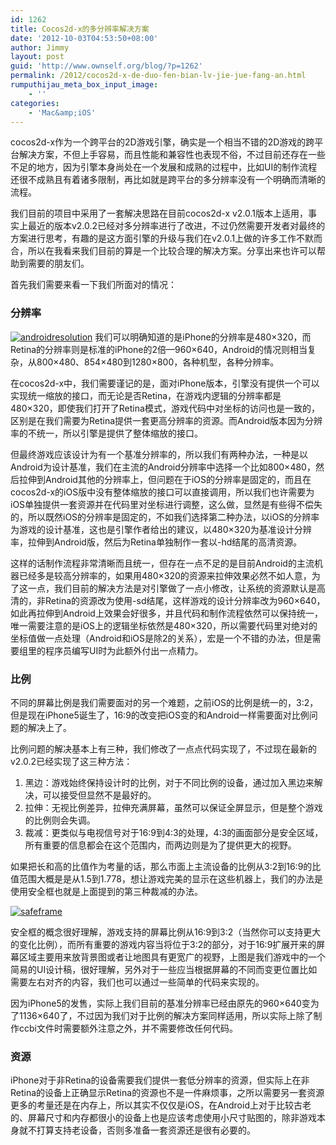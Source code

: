 ```yaml
---
id: 1262
title: Cocos2d-x的多分辨率解决方案
date: '2012-10-03T04:53:50+08:00'
author: Jimmy
layout: post
guid: 'http://www.ownself.org/blog/?p=1262'
permalink: /2012/cocos2d-x-de-duo-fen-bian-lv-jie-jue-fang-an.html
rumputhijau_meta_box_input_image:
    - ''
categories:
    - 'Mac&amp;iOS'
---
```


cocos2d-x作为一个跨平台的2D游戏引擎，确实是一个相当不错的2D游戏的跨平台解决方案，不但上手容易，而且性能和兼容性也表现不俗，不过目前还存在一些不足的地方，因为引擎本身尚处在一个发展和成熟的过程中，比如UI的制作流程还很不成熟且有着诸多限制，再比如就是跨平台的多分辨率没有一个明确而清晰的流程。

我们目前的项目中采用了一套解决思路在目前cocos2d-x v2.0.1版本上适用，事实上最近的版本v2.0.2已经对多分辨率进行了改进，不过仍然需要开发者对最终的方案进行思考，有趣的是这方面引擎的升级与我们在v2.0.1上做的许多工作不默而合，所以在我看来我们目前的算是一个比较合理的解决方案。分享出来也许可以帮助到需要的朋友们。

首先我们需要来看一下我们所面对的情况：

### 分辨率

[![androidresolution](http://www.ownself.org/blog/wp-content/uploads/2012/10/androidresolution_thumb.png "androidresolution")](http://www.ownself.org/blog/wp-content/uploads/2012/10/androidresolution.png) 我们可以明确知道的是iPhone的分辨率是480×320，而Retina的分辨率则是标准的iPhone的2倍—960×640，Android的情况则相当复杂，从800×480、854×480到1280×800，各种机型，各种分辨率。

在cocos2d-x中，我们需要谨记的是，面对iPhone版本，引擎没有提供一个可以实现统一缩放的接口，而无论是否Retina，在游戏内逻辑的分辨率都是480×320，即使我们打开了Retina模式，游戏代码中对坐标的访问也是一致的，区别是在我们需要为Retina提供一套更高分辨率的资源。而Android版本因为分辨率的不统一，所以引擎是提供了整体缩放的接口。

但最终游戏应该设计为有一个基准分辨率的，所以我们有两种办法，一种是以Android为设计基准，我们在主流的Android分辨率中选择一个比如800×480，然后拉伸到Android其他的分辨率上，但问题在于iOS的分辨率是固定的，而且在cocos2d-x的iOS版中没有整体缩放的接口可以直接调用，所以我们也许需要为iOS单独提供一套资源并在代码里对坐标进行调整，这么做，显然是有些得不偿失的，所以既然iOS的分辨率是固定的，不如我们选择第二种办法，以iOS的分辨率为游戏的设计基准，这也是引擎作者给出的建议，以480×320为基准设计分辨率，拉伸到Android版，然后为Retina单独制作一套以-hd结尾的高清资源。

这样的话制作流程非常清晰而且统一，但存在一点不足的是目前Android的主流机器已经多是较高分辨率的，如果用480×320的资源来拉伸效果必然不如人意，为了这一点，我们目前的解决方法是对引擎做了一点小修改，让系统的资源默认是高清的，非Retina的资源改为使用-sd结尾，这样游戏的设计分辨率改为960×640，如此再拉伸到Android上效果会好很多，并且代码和制作流程依然可以保持统一，唯一需要注意的是iOS上的逻辑坐标依然是480×320，所以需要代码里对绝对的坐标值做一点处理（Android和iOS是除2的关系），宏是一个不错的办法，但是需要组里的程序员编写UI时为此额外付出一点精力。

### 比例

不同的屏幕比例是我们需要面对的另一个难题，之前iOS的比例是统一的，3:2，但是现在iPhone5诞生了，16:9的改变把iOS变的和Android一样需要面对比例问题的解决上了。

比例问题的解决基本上有三种，我们修改了一点点代码实现了，不过现在最新的v2.0.2已经实现了这三种方法：

1. 黑边：游戏始终保持设计时的比例，对于不同比例的设备，通过加入黑边来解决，可以接受但显然不是最好的。
2. 拉伸：无视比例差异，拉伸充满屏幕，虽然可以保证全屏显示，但是整个游戏的比例则会失调。
3. 裁减：更类似与电视信号对于16:9到4:3的处理，4:3的画面部分是安全区域，所有重要的信息都会在这个范围内，而两边则是为了提供更大的视野。

如果把长和高的比值作为考量的话，那么市面上主流设备的比例从3:2到16:9的比值范围大概是是从1.5到1.778，想让游戏完美的显示在这些机器上，我们的办法是使用安全框也就是上面提到的第三种裁减的办法。

[![safeframe](http://www.ownself.org/blog/wp-content/uploads/2012/10/safeframe_thumb.jpg "safeframe")](http://www.ownself.org/blog/wp-content/uploads/2012/10/safeframe.jpg)

安全框的概念很好理解，游戏支持的屏幕比例从16:9到3:2（当然你可以支持更大的变化比例），而所有重要的游戏内容当将位于3:2的部分，对于16:9扩展开来的屏幕区域主要用来放背景图或者让地图具有更宽广的视野，上图是我们游戏中的一个简易的UI设计稿，很好理解，另外对于一些应当根据屏幕的不同而变更位置比如需要左右对齐的内容，我们也可以通过一些简单的代码来实现的。

因为iPhone5的发售，实际上我们目前的基准分辨率已经由原先的960×640变为了1136×640了，不过因为我们对于比例的解决方案同样适用，所以实际上除了制作ccbi文件时需要额外注意之外，并不需要修改任何代码。

### 资源

iPhone对于非Retina的设备需要我们提供一套低分辨率的资源，但实际上在非Retina的设备上正确显示Retina的资源也不是一件麻烦事，之所以需要另一套资源更多的考量还是在内存上，所以其实不仅仅是iOS，在Android上对于比较古老的、屏幕尺寸和内存都很小的设备上也是应该考虑使用小尺寸贴图的，除非游戏本身就不打算支持老设备，否则多准备一套资源还是很有必要的。